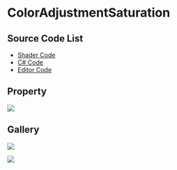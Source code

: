 ﻿
# ColorAdjustmentSaturation

## Source Code List
- [Shader Code](Shader/ColorAdjustmentSaturation.shader)
- [C# Code](ColorAdjustmentSaturation.cs)
- [Editor Code](Editor/ColorAdjustmentSaturationEditor.cs)


## Property
![](https://raw.githubusercontent.com/QianMo/X-PostProcessing-Gallery/master/Media/Pixelize/ColorAdjustmentSaturation/ColorAdjustmentSaturationProperty.jpg)

## Gallery
![](https://raw.githubusercontent.com/QianMo/X-PostProcessing-Gallery/master/Media/Pixelize/ColorAdjustmentSaturation/ColorAdjustmentSaturation.jpg)

![](https://raw.githubusercontent.com/QianMo/X-PostProcessing-Gallery/master/Media/Pixelize/ColorAdjustmentSaturation/ColorAdjustmentSaturation.gif)